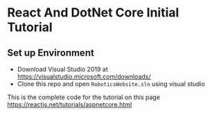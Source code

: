 # React And DotNet Core Initial Tutorial

## Set up Environment
- Download Visual Studio 2019 at https://visualstudio.microsoft.com/downloads/
- Clone this repo and open `RoboticsWebsite.sln` using visual studio

This is the complete code for the tutorial  on this page https://reactjs.net/tutorials/aspnetcore.html
